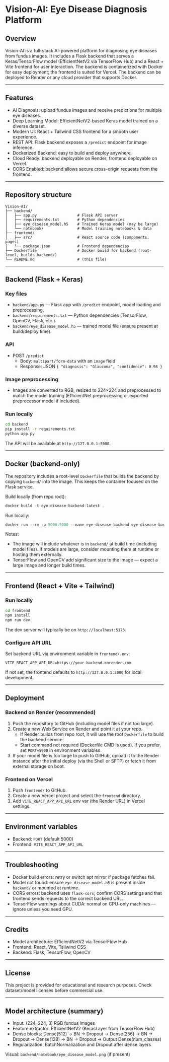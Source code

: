 # Vision-AI: Eye Disease Diagnosis Platform

## Overview
Vision-AI is a full-stack AI-powered platform for diagnosing eye diseases from fundus images. It includes a Flask backend that serves a Keras/TensorFlow model (EfficientNetV2 via TensorFlow Hub) and a React + Vite frontend for user interaction. The backend is containerized with Docker for easy deployment; the frontend is suited for Vercel. The backend can be deployed to Render or any cloud provider that supports Docker.

---

## Features
- AI Diagnosis: upload fundus images and receive predictions for multiple eye diseases.
- Deep Learning Model: EfficientNetV2-based Keras model trained on a diverse dataset.
- Modern UI: React + Tailwind CSS frontend for a smooth user experience.
- REST API: Flask backend exposes a `/predict` endpoint for image inference.
- Dockerized Backend: easy to build and deploy anywhere.
- Cloud Ready: backend deployable on Render; frontend deployable on Vercel.
- CORS Enabled: backend allows secure cross-origin requests from the frontend.

---

## Repository structure
```
Vision-AI/
├── backend/
│   ├── app.py                  # Flask API server
│   ├── requirements.txt        # Python dependencies
│   ├── eye_disease_model.h5    # Trained Keras model (may be large)
│   └── notebook/               # Model training notebooks & data
├── frontend/
│   ├── src/                    # React source code (components, pages)
│   └── package.json            # Frontend dependencies
├── Dockerfile                  # Docker build for backend (root-level, builds backend/)
└── README.md                   # (this file)
```

---

## Backend (Flask + Keras)

### Key files
- `backend/app.py` — Flask app with `/predict` endpoint, model loading and preprocessing.
- `backend/requirements.txt` — Python dependencies (TensorFlow, OpenCV, Flask, etc.).
- `backend/eye_disease_model.h5` — trained model file (ensure present at build/deploy time).

### API
- POST `/predict`
  - Body: `multipart/form-data` with an `image` field
  - Response: JSON `{ "diagnosis": "Glaucoma", "confidence": 0.98 }`

### Image preprocessing
- Images are converted to RGB, resized to 224×224 and preprocessed to match the model training (EfficientNet preprocessing or exported preprocessor model if included).

### Run locally
```bash
cd backend
pip install -r requirements.txt
python app.py
```
The API will be available at `http://127.0.0.1:5000`.

---

## Docker (backend-only)
The repository includes a root-level `Dockerfile` that builds the backend by copying `backend/` into the image. This keeps the container focused on the Flask service.

Build locally (from repo root):
```powershell
docker build -t eye-disease-backend:latest .
```

Run locally:
```powershell
docker run --rm -p 5000:5000 --name eye-disease-backend eye-disease-backend:latest
```

Notes:
- The image will include whatever is in `backend/` at build time (including model files). If models are large, consider mounting them at runtime or hosting them externally.
- TensorFlow and OpenCV add significant size to the image — expect a large image and longer build times.

---

## Frontend (React + Vite + Tailwind)

### Run locally
```bash
cd frontend
npm install
npm run dev
```
The dev server will typically be on `http://localhost:5173`.

### Configure API URL
Set backend URL via environment variable in `frontend/.env`:
```env
VITE_REACT_APP_API_URL=https://your-backend.onrender.com
```
If not set, the frontend defaults to `http://127.0.0.1:5000` for local development.

---

## Deployment

### Backend on Render (recommended)
1. Push the repository to GitHub (including model files if not too large).
2. Create a new Web Service on Render and point it at your repo.
   - If Render builds from repo root, it will use the root `Dockerfile` to build the backend service.
   - Start command not required (Dockerfile CMD is used). If you prefer, set `PORT=5000` in environment variables.
3. If your model file is too large to push to GitHub, upload it to the Render instance after the initial deploy (via the Shell or SFTP) or fetch it from external storage on boot.

### Frontend on Vercel
1. Push `frontend/` to GitHub.
2. Create a new Vercel project and select the `frontend` directory.
3. Add `VITE_REACT_APP_API_URL` env var (the Render URL) in Vercel settings.

---

## Environment variables
- Backend: `PORT` (default 5000)
- Frontend: `VITE_REACT_APP_API_URL`

---

## Troubleshooting
- Docker build errors: retry or switch apt mirror if package fetches fail.
- Model not found: ensure `eye_disease_model.h5` is present inside `backend/` or mounted at runtime.
- CORS errors: backend uses `flask-cors`; confirm CORS settings and that frontend sends requests to the correct backend URL.
- TensorFlow warnings about CUDA: normal on CPU-only machines — ignore unless you need GPU.

---

## Credits
- Model architecture: EfficientNetV2 via TensorFlow Hub
- Frontend: React, Vite, Tailwind CSS
- Backend: Flask, TensorFlow, OpenCV

---

## License
This project is provided for educational and research purposes. Check dataset/model licenses before commercial use.

---

## Model architecture (summary)

- Input: (224, 224, 3) RGB fundus images
- Feature extractor: EfficientNetV2 (KerasLayer from TensorFlow Hub)
- Dense blocks: Dense(512) → BN → Dropout → Dense(256) → BN → Dropout → Dense(128) → BN → Dropout → Output Dense(num_classes)
- Regularization: BatchNormalization and Dropout after dense layers

Visual: `backend/notebook/eye_disease_model.png` (if present)
